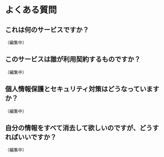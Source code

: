 # よくある質問

## これは何のサービスですか？
（編集中）

## このサービスは誰が利用契約するものですか？
（編集中）

## 個人情報保護とセキュリティ対策はどうなっていますか？
（編集中）

## 自分の情報をすべて消去して欲しいのですが、どうすればいいですか？
（編集中）
